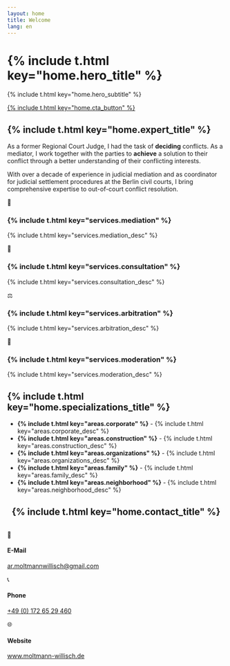 ```yaml
---
layout: home
title: Welcome
lang: en
---
```


<div class="hero-section">
  <div class="wrapper">
    <h1>{% include t.html key="home.hero_title" %}</h1>
    <p class="subtitle">{% include t.html key="home.hero_subtitle" %}</p>
    <a href="/en/contact" class="cta-button">{% include t.html key="home.cta_button" %}</a>
  </div>
</div>

## {% include t.html key="home.expert_title" %}

As a former Regional Court Judge, I had the task of **deciding** conflicts. As a mediator, I work together with the parties to **achieve** a solution to their conflict through a better understanding of their conflicting interests.

With over a decade of experience in judicial mediation and as coordinator for judicial settlement procedures at the Berlin civil courts, I bring comprehensive expertise to out-of-court conflict resolution.

<div class="services-grid">
  <div class="service-card">
    <div class="service-icon">🤝</div>
    <h3>{% include t.html key="services.mediation" %}</h3>
    <p>{% include t.html key="services.mediation_desc" %}</p>
  </div>
  
  <div class="service-card">
    <div class="service-icon">💼</div>
    <h3>{% include t.html key="services.consultation" %}</h3>
    <p>{% include t.html key="services.consultation_desc" %}</p>
  </div>
  
  <div class="service-card">
    <div class="service-icon">⚖️</div>
    <h3>{% include t.html key="services.arbitration" %}</h3>
    <p>{% include t.html key="services.arbitration_desc" %}</p>
  </div>
  
  <div class="service-card">
    <div class="service-icon">👥</div>
    <h3>{% include t.html key="services.moderation" %}</h3>
    <p>{% include t.html key="services.moderation_desc" %}</p>
  </div>
</div>

## {% include t.html key="home.specializations_title" %}

- **{% include t.html key="areas.corporate" %}** - {% include t.html key="areas.corporate_desc" %}
- **{% include t.html key="areas.construction" %}** - {% include t.html key="areas.construction_desc" %}
- **{% include t.html key="areas.organizations" %}** - {% include t.html key="areas.organizations_desc" %}
- **{% include t.html key="areas.family" %}** - {% include t.html key="areas.family_desc" %}
- **{% include t.html key="areas.neighborhood" %}** - {% include t.html key="areas.neighborhood_desc" %}

<div class="contact-section">
  <div class="wrapper">
    <h2 style="text-align: center; margin-bottom: 2rem;">{% include t.html key="home.contact_title" %}</h2>
    <div class="contact-info">
      <div class="contact-item">
        <div class="contact-icon">📧</div>
        <h4>E-Mail</h4>
        <p><a href="mailto:ar.moltmannwillisch@gmail.com">ar.moltmannwillisch@gmail.com</a></p>
      </div>
      <div class="contact-item">
        <div class="contact-icon">📞</div>
        <h4>Phone</h4>
        <p><a href="tel:+4917265229460">+49 (0) 172 65 29 460</a></p>
      </div>
      <div class="contact-item">
        <div class="contact-icon">🌐</div>
        <h4>Website</h4>
        <p><a href="http://www.moltmann-willisch.de">www.moltmann-willisch.de</a></p>
      </div>
    </div>
  </div>
</div>
